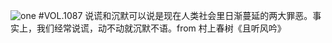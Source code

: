![one](http://image.wufazhuce.com/FhvurE6je5Hrp_JfWE_h0p7gFJpg)
#VOL.1087
说谎和沉默可以说是现在人类社会里日渐蔓延的两大罪恶。事实上，我们经常说谎，动不动就沉默不语。from 村上春树《且听风吟》